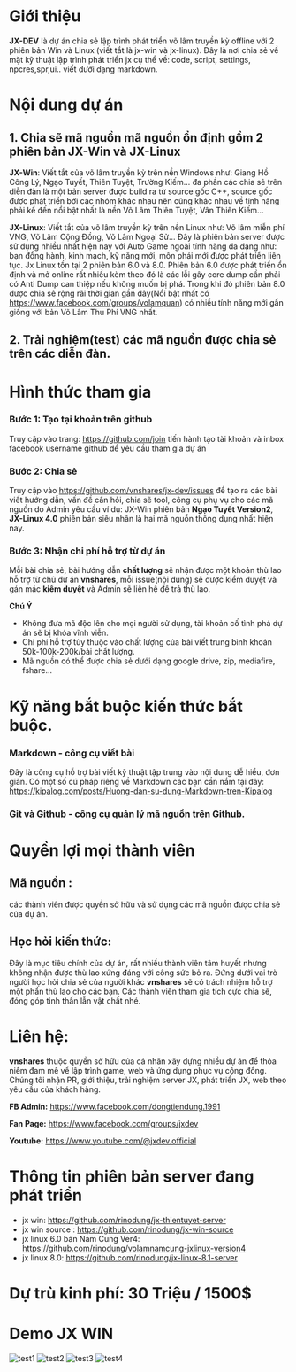 # Giới thiệu
**JX-DEV** là dự án chia sẻ lập trình phát triển võ lâm truyền kỳ offline với 2 phiên bản Win và Linux (viết tắt là jx-win và jx-linux). 
Đây là nơi chia sẻ về mặt kỹ thuật lập trình phát triển jx cụ thể về: code, script, settings, npcres,spr,ui.. viết dưới dạng markdown.

# Nội dung dự án
## 1. Chia sẽ mã nguồn mã nguồn ổn định gồm 2 phiên bản **JX-Win** và **JX-Linux**
**JX-Win**: Viết tắt của võ lâm truyền kỳ trên nền Windows như: Giang Hồ Công Lý, Ngạo Tuyết, Thiên Tuyệt, Trường Kiếm... đa phần các chia sẻ trên diễn đàn là một bản server được build ra từ source gốc C++, source gốc được phát triển bởi các nhóm khác nhau nên cũng khác nhau về tính năng phải kể đến nổi bật nhất là nền Võ Lâm Thiên Tuyệt, Vân Thiên Kiếm...

**JX-Linux**: Viết tắt của võ lâm truyền kỳ trên nền Linux như: Võ lâm miễn phí VNG, Võ Lâm Cộng Đồng, Võ Lâm Ngoại Sử... Đây là phiên bản server được sử dụng nhiều nhất hiện nay với Auto Game ngoài  tính năng đa dạng như: bạn đồng hành, kinh mạch, kỹ năng mới, môn phái mới được phát triển liên tục. Jx Linux tồn tại 2 phiên bản 6.0 và 8.0. Phiên bản 6.0 được phát triển ổn định và mở online rất nhiều kèm theo đó là các lỗi gây core dump cần phải có Anti Dump can thiệp nếu không muốn bị phá. Trong khi đó phiên bản 8.0 được chia sẻ rộng rãi thời gian gần đây(Nổi bật nhất có https://www.facebook.com/groups/volamquan) có nhiều tính năng mới gần giống với bản Võ Lâm Thu Phí VNG nhất.

## 2. Trải nghiệm(test) các mã nguồn được chia sẻ trên các diễn đàn.
# Hình thức tham gia
### Bước 1: Tạo tại khoản trên github 
Truy cập vào trang: https://github.com/join tiến hành tạo tài khoản và inbox facebook username github để yêu cầu tham gia dự án
### Bước 2: Chia sẻ
Truy cập vào https://github.com/vnshares/jx-dev/issues để tạo ra các bài viết hướng dẫn, vấn đề cần hỏi, chia sẽ tool, công cụ phụ vụ cho các mã nguồn do Admin yêu cầu ví dụ: JX-Win phiên bản **Ngạo Tuyết Version2**, **JX-Linux 4.0** phiên bản siêu nhân là hai mã nguồn thông dụng nhất hiện nay.
### Bước 3: Nhận chi phí hỗ trợ từ dự án
Mỗi bài chia sẻ, bài hướng dẫn **chất lượng** sẽ nhận được một khoản thù lao hỗ trợ từ chủ dự án **vnshares**, mỗi issue(nội dung) sẽ được kiểm duyệt và gán mác **kiểm duyệt** và Admin sẽ liên hệ để trả thù lao.

**Chú Ý** 
- Không đưa mã độc lên cho mọi người sử dụng, tài khoản cố tình phá dự án sẽ bị khóa vĩnh viễn.
- Chi phí hỗ trợ tùy thuộc vào chất lượng của bài viết trung bình khoản 50k-100k-200k/bài chất lượng.
- Mã nguồn có thể  được chia sẻ dưới dạng google drive, zip, mediafire, fshare...

# Kỹ năng bắt buộc kiến thức bắt buộc.
### Markdown - công cụ viết bài
Đây là công cụ hỗ trợ bài viết kỹ thuật tập trung vào nội dung dễ hiểu, đơn giản. Có một số cú pháp riêng về Markdown các bạn cần nắm tại đây:
https://kipalog.com/posts/Huong-dan-su-dung-Markdown-tren-Kipalog
### Git và Github - công cụ quản lý mã nguồn trên Github.
# Quyền lợi mọi thành viên
## Mã nguồn : 
các thành viên được quyền sở hữu và sử dụng các mã nguồn được chia sẻ của dự án.
## Học hỏi kiến thức: 
Đây là mục tiêu chính của dự án, rất nhiều thành viên tâm huyết nhưng không nhận được thù lao xứng đáng với công sức bỏ ra. Đứng dưới vai trò người học hỏi chia sẻ của người khác **vnshares** sẽ có trách nhiệm hỗ trợ một phần thù lao cho các bạn. Các thành viên tham gia tích cực chia sẽ, đóng góp tinh thần lẫn vật chất nhé.
# Liên hệ:
**vnshares** thuộc quyền sở hữu của cá nhân xây dựng nhiều dự án để thỏa niềm đam mê về lập trình game, web và ứng dụng phục vụ cộng đồng. Chúng tôi nhận  PR, giới thiệu, trải nghiệm server JX, phát triển JX, web theo yêu cầu của khách hàng.


**FB Admin:** https://www.facebook.com/dongtiendung.1991

**Fan Page:** https://www.facebook.com/groups/jxdev

**Youtube:** https://www.youtube.com/@jxdev.official

# Thông tin phiên bản server đang phát triển
- jx win: https://github.com/rinodung/jx-thientuyet-server
- jx win source : https://github.com/rinodung/jx-win-source
- jx linux 6.0 bản Nam Cung Ver4: https://github.com/rinodung/volamnamcung-jxlinux-version4
- jx linux 8.0: https://github.com/rinodung/jx-linux-8.1-server
# Dự trù kinh phí: 30 Triệu / 1500$
# Demo JX WIN
![test1](https://user-images.githubusercontent.com/42957164/45014970-757d1400-b04a-11e8-877a-1ae2c2d81a9e.png)
![test2](https://user-images.githubusercontent.com/42957164/45015063-bc6b0980-b04a-11e8-8612-731c5659ed90.png)
![test3](https://user-images.githubusercontent.com/42957164/45015190-19ff5600-b04b-11e8-9fc2-05ae52f174c8.png)
![test4](https://user-images.githubusercontent.com/42957164/45015236-4024f600-b04b-11e8-8694-93732ea16f12.png)

